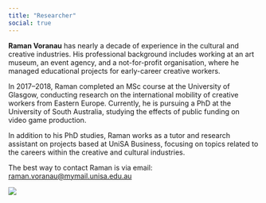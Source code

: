 ```yaml
---
title: "Researcher"
social: true
---
```


**Raman Voranau** has nearly a decade of experience in the cultural and creative industries. His professional background includes working at an art museum, an event agency, and a not-for-profit organisation, where he managed educational projects for early-career creative workers.

In 2017&ndash;2018, Raman completed an MSc course at the University of Glasgow, conducting research on the international mobility of creative workers from Eastern Europe. Currently, he is pursuing a PhD at the University of South Australia, studying the effects of public funding on video game production.

In addition to his PhD studies, Raman works as a tutor and research assistant on projects based at UniSA Business, focusing on topics related to the careers within the creative and cultural industries.

The best way to contact Raman is via email: [raman.voranau@mymail.unisa.edu.au](mailto:raman.voranau@mymail.unisa.edu.au)

![](/IMG_4354_optimized.jpg)
